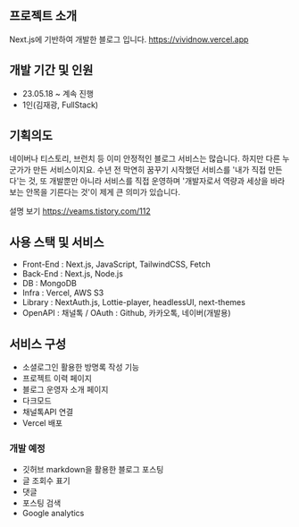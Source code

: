 ## 프로젝트 소개
Next.js에 기반하여 개발한 블로그 입니다.
https://vividnow.vercel.app

## 개발 기간 및 인원
- 23.05.18 ~ 계속 진행
- 1인(김재광, FullStack)

## 기획의도
네이버나 티스토리, 브런치 등 이미 안정적인 블로그 서비스는 많습니다. 하지만 다른 누군가가 만든 서비스이지요. 수년 전 막연히 꿈꾸기 시작했던 서비스를 '내가 직접 만든다'는 것, 또 개발뿐만 아니라 서비스를 직접 운영하며 '개발자로서 역량과 세상을 바라보는 안목을 기른다는 것'이 제게 큰 의미가 있습니다.

설명 보기 https://veams.tistory.com/112

## 사용 스택 및 서비스
- Front-End : Next.js, JavaScript, TailwindCSS, Fetch
- Back-End : Next.js, Node.js
- DB : MongoDB
- Infra : Vercel, AWS S3
- Library :  NextAuth.js, Lottie-player, headlessUI, next-themes
- OpenAPI : 채널톡 / OAuth : Github, 카카오톡, 네이버(개발용)  

## 서비스 구성
- 소셜로그인 활용한 방명록 작성 기능
- 프로젝트 이력 페이지
- 블로그 운영자 소개 페이지
- 다크모드
- 채널톡API 연결
- Vercel 배포

### 개발 예정
- 깃허브 markdown을 활용한 블로그 포스팅
- 글 조회수 표기
- 댓글
- 포스팅 검색
- Google analytics
